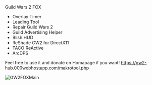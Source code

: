 Guild Wars 2 FOX

- Overlay Timer
- Leading Tool
- Repair Guild Wars 2
- Guild Advertising Helper
- Blish HUD
- ReShade GW2 for DirectX11
- TACO ReActive
- ArcDPS

Feel free to use it and donate on Homapage if you want!
https://gw2-hub.000webhostapp.com/makrotool.php




![GW2FOXMain](https://github.com/Catnoid/GW2FOX/assets/67755545/3613ab1a-fc54-4245-9e1c-30c68eafce7e)
